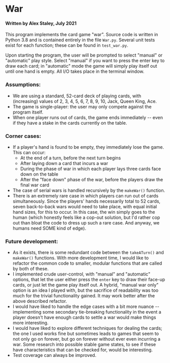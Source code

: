 # War #
#### Written by Alex Staley, July 2021 ####

This program implements the card game "war".
Source code is written in Python 3.8 and is contained entirely in the file `War.py`.
Several unit tests exist for each function; these can be found in `test_war.py`.

Upon starting the program, the user will be prompted to select "manual" or "automatic" play style.
Select "manual" if you want to press the enter key to draw each card; in "automatic" mode the game
will simply play itself out until one hand is empty. All I/O takes place in the terminal window.

### Assumptions: ###
* We are using a standard, 52-card deck of playing cards,
with (increasing) values of 2, 3, 4, 5, 6, 7, 8, 9, 10, Jack, Queen King, Ace.
* The game is single-player: the user may only compete against the program itself.
* When one player runs out of cards, the game ends immediately --
even if they have a stake in the cards currently on the table.

### Corner cases: ###
* If a player's hand is found to be empty, they immediately lose the game. This can occur:
    * At the end of a turn, before the next turn begins
    * After laying down a card that incurs a war
    * During the phase of war in which each player lays three cards face down on the table
    * After the "face down" phase of the war, before the players draw the final war card
* The case of serial wars is handled recursively by the `makeWar()` function.
* There is an extremely rare case in which players can run out of cards simultaneously.
Since the players' hands necessarily total to 52 cards, seven back-to-back wars
would need to take place, with equal initial hand sizes, for this to occur.
In this case, the win simply goes to the human (which honestly feels like a cop-out solution,
but I'd rather cop out than bloat the code to dress up such a rare case. And anyway,
we humans need SOME kind of edge).

### Future development: ###
* As it exists, there is some redundant code between the `takeATurn()` and `makeWar()` functions.
With more development time, I would like to refactor the common code to smaller, modular functions
that are called by both of these.
* I implemented crude user-control, with "manual" and "automatic" options, that let the user
either press the `enter` key to draw their face-up cards, or just let the game play itself out.
A hybrid, "manual war only" option is an idea I played with, but the sacrifice of readability
was too much for the trivial functionality gained. It may work better after the above described refactor.
* I would have liked to handle the edge cases with a bit more nuance -- implementing some
secondary tie-breaking functionality in the event a player doesn't have enough cards to settle a war
would make things more interesting.
* I would have liked to explore different techniques for dealing the cards; the one I used works fine
but sometimes leads to games that seem to not only go on forever, but go on forever without ever
even incurring a war. Some research into possible stable game states, to see if these have
characteristics that can be checked for, would be interesting.
* Test coverage can always be improved.
